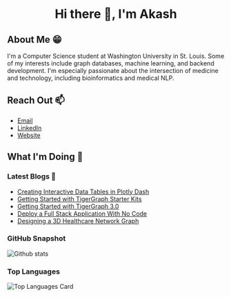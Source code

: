 <link rel="stylesheet" href="https://cdn.jsdelivr.net/gh/devicons/devicon@master/devicon.min.css">
<h1 align="center">
  <b>Hi there 👋, I'm Akash </b><br>
</h1>

## About Me 😁
I'm a Computer Science student at Washington University in St. Louis. Some of my interests include graph databases, machine learning, and backend development. I'm especially passionate about the intersection of medicine and technology, including bioinformatics and medical NLP.

## Reach Out 📫

- [Email](mailto:akash.kaul@wustl.edu)
- [LinkedIn](https://www.linkedin.com/in/akash-kaul-6a8063194/)
- [Website](https://akashkaul.com)

<!--
**akash-kaul/akash-kaul** is a ✨ _special_ ✨ repository because its `README.md` (this file) appears on your GitHub profile.

Here are some ideas to get you started:

- 🔭 I’m currently working on ...
- 🌱 I’m currently learning ...
- 👯 I’m looking to collaborate on ...
- 🤔 I’m looking for help with ...
- 💬 Ask me about ...
- 📫 How to reach me: ...
- 😄 Pronouns: ...
- ⚡ Fun fact: ...
-->

## What I'm Doing 🚀

### Latest Blogs 📝
<!-- BLOG-POST-LIST:START -->
- [Creating Interactive Data Tables in Plotly Dash](https://towardsdatascience.com/creating-interactive-data-tables-in-plotly-dash-6d371de0942b?source=rss-fc0227505fc6------2)
- [Getting Started with TigerGraph Starter Kits](https://medium.com/@akash_kaul/getting-started-with-tigergraph-starter-kits-5a4d8ddac974?source=rss-fc0227505fc6------2)
- [Getting Started with TigerGraph 3.0](https://medium.com/swlh/getting-started-with-tigergraph-3-0-4aac0ca4fb3d?source=rss-fc0227505fc6------2)
- [Deploy a Full Stack Application With No Code](https://medium.com/swlh/deploy-a-full-stack-application-with-no-code-180c4d4e6fc8?source=rss-fc0227505fc6------2)
- [Designing a 3D Healthcare Network Graph](https://towardsdatascience.com/designing-a-3d-healthcare-network-graph-291e4f75e9a5?source=rss-fc0227505fc6------2)
<!-- BLOG-POST-LIST:END -->

### GitHub Snapshot

![Github stats](https://github-readme-stats.vercel.app/api?username=akash-kaul&theme=synthwave&show_icons=true&count_private=true)

### Top Languages

![Top Languages Card](https://github-readme-stats.vercel.app/api/top-langs/?username=akash-kaul&layout=compact)
